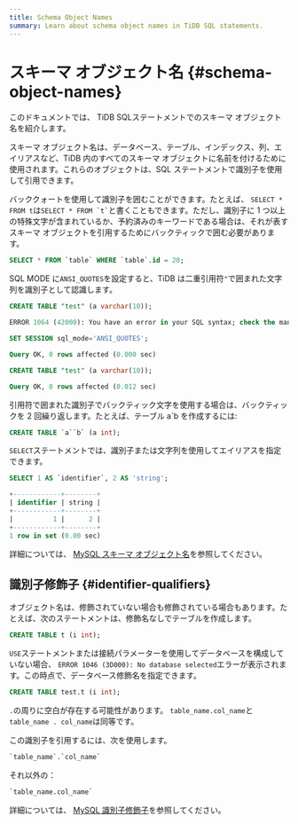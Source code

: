 ```yaml
---
title: Schema Object Names
summary: Learn about schema object names in TiDB SQL statements.
---
```


# スキーマ オブジェクト名 {#schema-object-names}

<!-- markdownlint-disable MD038 -->

このドキュメントでは、 TiDB SQLステートメントでのスキーマ オブジェクト名を紹介します。

スキーマ オブジェクト名は、データベース、テーブル、インデックス、列、エイリアスなど、TiDB 内のすべてのスキーマ オブジェクトに名前を付けるために使用されます。これらのオブジェクトは、SQL ステートメントで識別子を使用して引用できます。

バッククォートを使用して識別子を囲むことができます。たとえば、 `SELECT * FROM t`は`` SELECT * FROM `t` ``と書くこともできます。ただし、識別子に 1 つ以上の特殊文字が含まれているか、予約済みのキーワードである場合は、それが表すスキーマ オブジェクトを引用するためにバックティックで囲む必要があります。


```sql
SELECT * FROM `table` WHERE `table`.id = 20;
```

SQL MODE に`ANSI_QUOTES`を設定すると、TiDB は二重引用符`"`で囲まれた文字列を識別子として認識します。


```sql
CREATE TABLE "test" (a varchar(10));
```

```sql
ERROR 1064 (42000): You have an error in your SQL syntax; check the manual that corresponds to your TiDB version for the right syntax to use line 1 column 19 near ""test" (a varchar(10))"
```


```sql
SET SESSION sql_mode='ANSI_QUOTES';
```

```sql
Query OK, 0 rows affected (0.000 sec)
```


```sql
CREATE TABLE "test" (a varchar(10));
```

```sql
Query OK, 0 rows affected (0.012 sec)
```

引用符で囲まれた識別子でバックティック文字を使用する場合は、バックティックを 2 回繰り返します。たとえば、テーブル a`b を作成するには:


```sql
CREATE TABLE `a``b` (a int);
```

`SELECT`ステートメントでは、識別子または文字列を使用してエイリアスを指定できます。


```sql
SELECT 1 AS `identifier`, 2 AS 'string';
```

```sql
+------------+--------+
| identifier | string |
+------------+--------+
|          1 |      2 |
+------------+--------+
1 row in set (0.00 sec)
```

詳細については、 [MySQL スキーマ オブジェクト名](https://dev.mysql.com/doc/refman/5.7/en/identifiers.html)を参照してください。

## 識別子修飾子 {#identifier-qualifiers}

オブジェクト名は、修飾されていない場合も修飾されている場合もあります。たとえば、次のステートメントは、修飾名なしでテーブルを作成します。


```sql
CREATE TABLE t (i int);
```

`USE`ステートメントまたは接続パラメーターを使用してデータベースを構成していない場合、 `ERROR 1046 (3D000): No database selected`エラーが表示されます。この時点で、データベース修飾名を指定できます。


```sql
CREATE TABLE test.t (i int);
```

`.`の周りに空白が存在する可能性があります。 `table_name.col_name`と`table_name . col_name`は同等です。

この識別子を引用するには、次を使用します。


```sql
`table_name`.`col_name`
```

それ以外の：

```sql
`table_name.col_name`
```

詳細については、 [MySQL 識別子修飾子](https://dev.mysql.com/doc/refman/5.7/en/identifier-qualifiers.html)を参照してください。
